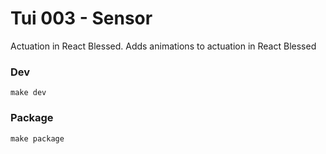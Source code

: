 # Tui 003 - Sensor

Actuation in React Blessed. Adds animations to actuation in React
Blessed

### Dev

``` shell
make dev
```

### Package

``` shell
make package
```
